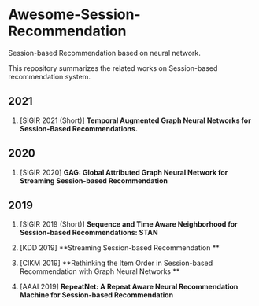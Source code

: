 # Awesome-Session-Recommendation
Session-based Recommendation based on neural network.

This repository summarizes the related works on Session-based recommendation system.

## 2021

1. \[SIGIR 2021 (Short)\] **Temporal Augmented Graph Neural Networks for Session-Based Recommendations.**


## 2020

1. \[SIGIR 2020\] **GAG: Global Attributed Graph Neural Network for Streaming Session-based Recommendation**


## 2019

1. \[SIGIR 2019 (Short)\] **Sequence and Time Aware Neighborhood for Session-based Recommendations: STAN**

2. \[KDD 2019\] **Streaming Session-based Recommendation **

3. \[CIKM 2019\] **Rethinking the Item Order in Session-based Recommendation with Graph Neural Networks **

4. \[AAAI 2019\] **RepeatNet: A Repeat Aware Neural Recommendation Machine for Session-based Recommendation**





